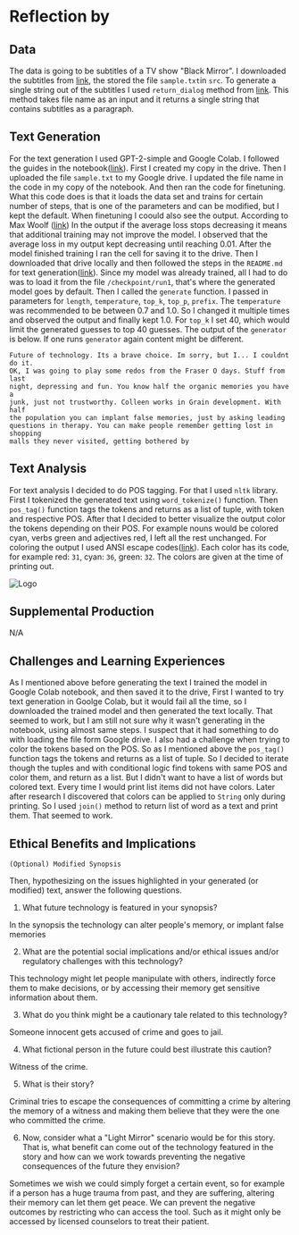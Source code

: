 # Reflection by 

## Data

The data is going to be subtitles of a TV show "Black Mirror". I downloaded the
subtitles from [link](https://www.tv-subs.net/), the stored the file `sample.txt`in `src`.
To generate a single string out of the subtitles I used `return_dialog` method
from [link](https://github.com/piocalderon/black-mirror-sentiment-analysis).
This method takes file name as an input and it returns a single string
that contains subtitles as a paragraph.

## Text Generation

For the text generation I used GPT-2-simple and Google Colab. I followed the guides in the
notebook([link](https://colab.research.google.com/drive/1VLG8e7YSEwypxU-noRNhsv5dW4NfTGce#forceEdit=true&sandboxMode=true&scrollTo=sUmTooTW3osf)). First I created my copy in the
drive. Then I uploaded the file `sample.txt` to my Google drive. I updated the
file name in the code in my copy of the notebook.
And then ran the code for finetuning. What this
code does is that it loads the data set and trains for certain number of steps,
that is one of the parameters and can be modified, but I kept the default.
When finetuning I coould also see the output. According to Max Woolf ([link](https://minimaxir.com/2019/09/howto-gpt2/))
In the output if the average loss stops decreasing it means that additional
training may not improve the model. I observed that the average loss in my output
kept decreasing until reaching 0.01. After the model finished training I ran
the cell for saving it to the drive. Then I downloaded that drive locally and
then followed the steps in the `README.md` for text generation([link](https://github.com/minimaxir/gpt-2-simple)). Since my model
was already trained, all I had to do was to load it from the file `/checkpoint/run1`,
that's where the generated model goes by default. Then I called the `generate`
function. I passed in parameters for
`length`, `temperature`, `top_k`, `top_p`, `prefix`. The `temperature` was
recommended to be between 0.7 and 1.0. So I changed it multiple times and
observed the output and finally kept 1.0. For `top_k` I set 40, which would
limit the generated guesses to top 40 guesses. The output of the `generator`
is below. If one runs `generator` again content might be different.

```
Future of technology. Its a brave choice. Im sorry, but I... I couldnt do it.
OK, I was going to play some redos from the Fraser O days. Stuff from last
night, depressing and fun. You know half the organic memories you have a
junk, just not trustworthy. Colleen works in Grain development. With half
the population you can implant false memories, just by asking leading
questions in therapy. You can make people remember getting lost in shopping
malls they never visited, getting bothered by

```

## Text Analysis

For text analysis I decided to do POS tagging. For that I used `nltk` library.
First I tokenized the generated text using `word_tokenize()` function. Then
`pos_tag()` function tags the tokens and returns as a list of tuple, with
token and respective POS. After that I decided to better visualize the
output color the tokens depending on their POS. For example nouns would be
colored cyan, verbs green and adjectives red, I left all the rest unchanged.
For coloring the output I used
ANSI escape codes([link](https://ozzmaker.com/add-colour-to-text-in-python/)).
Each color has its code, for example red: `31`, cyan: `36`, green: `32`. The
colors are given at the time of printing out.

![Logo](tagged_text.png)

## Supplemental Production

N/A

## Challenges and Learning Experiences

As I mentioned above before generating the text I trained the model in Google
Colab notebook, and then saved it to the drive, First I wanted
to try text generation in Goolge Colab, but it would fail all the time, so I
downloaded the trained model and then generated the text locally. That seemed
to work, but I am still not sure why it wasn't generating in the notebook,
using almost same steps. I suspect that it had something to do with loading
the file form Google drive.
I also had a challenge when trying to color the tokens based on the POS. So
as I mentioned above the `pos_tag()` function tags the tokens and returns as a
list of tuple. So I decided to iterate though the tuples and with
conditional logic find tokens with same POS and color them, and return as
a list. But I didn't want to have a list of words but colored text. Every
time I would print list items did not have colors. Later after research I
discovered that colors can be applied to `String` only during printing.
So I used `join()` method to return list of word as a text and print them.
That seemed to work.

## Ethical Benefits and Implications

```
(Optional) Modified Synopsis
```

Then, hypothesizing on the issues highlighted in your generated (or modified) text, answer the following questions.

1. What future technology is featured in your synopsis?

In the synopsis the technology can alter people's memory, or implant false memories

2. What are the potential social implications and/or ethical issues and/or regulatory challenges with this technology?

This technology might let people manipulate with others, indirectly force them
to make decisions, or by accessing their memory get sensitive information about
them.

3. What do you think might be a cautionary tale related to this technology?

Someone innocent gets accused of crime and goes to jail.

4. What fictional person in the future could best illustrate this caution?

Witness of the crime.

5. What is their story?

Criminal tries to escape the consequences of committing a crime by altering the memory
of a witness and making them believe that they were the one who committed the
crime.

6. Now, consider what a "Light Mirror" scenario would be for this story. That is,
what benefit can come out of the  technology featured in the story and how can
we work towards preventing the negative consequences of the future they envision?

Sometimes we wish we could simply forget a certain event, so for example if a
person has a huge trauma from past, and they are suffering, altering their
memory can let them get peace.
We can prevent the negative outcomes by restricting who can access the tool.
Such as it might only be accessed by licensed counselors to treat their patient.
